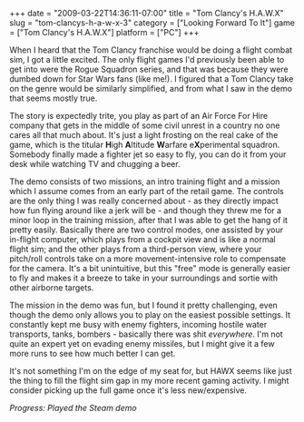 +++
date = "2009-03-22T14:36:11-07:00"
title = "Tom Clancy's H.A.W.X"
slug = "tom-clancys-h-a-w-x-3"
category = ["Looking Forward To It"]
game = ["Tom Clancy's H.A.W.X"]
platform = ["PC"]
+++

When I heard that the Tom Clancy franchise would be doing a flight combat sim, I got a little excited.  The only flight games I'd previously been able to get into were the Rogue Squadron series, and that was because they were dumbed down for Star Wars fans (like me!).  I figured that a Tom Clancy take on the genre would be similarly simplified, and from what I saw in the demo that seems mostly true.

The story is expectedly trite, you play as part of an Air Force For Hire company that gets in the middle of some civil unrest in a country no one cares all that much about.  It's just a light frosting on the real cake of the game, which is the titular <b>H</b>igh <b>A</b>ltitude <b>W</b>arfare e<b>X</b>perimental squadron.  Somebody finally made a fighter jet so easy to fly, you can do it from your desk while watching TV and chugging a beer.

The demo consists of two missions, an intro training flight and a mission which I assume comes from an early part of the retail game.  The controls are the only thing I was really concerned about - as they directly impact how fun flying around like a jerk will be - and though they threw me for a minor loop in the training mission, after that I was able to get the hang of it pretty easily.  Basically there are two control modes, one assisted by your in-flight computer, which plays from a cockpit view and is like a normal flight sim; and the other plays from a third-person view, where your pitch/roll controls take on a more movement-intensive role to compensate for the camera.  It's a bit unintuitive, but this "free" mode is generally easier to fly and makes it a breeze to take in your surroundings and sortie with other airborne targets.

The mission in the demo was fun, but I found it pretty challenging, even though the demo only allows you to play on the easiest possible settings.  It constantly kept me busy with enemy fighters, incoming hostile water transports, tanks, bombers - basically there was shit <i>everywhere</i>.  I'm not quite an expert yet on evading enemy missiles, but I might give it a few more runs to see how much better I can get.

It's not something I'm on the edge of my seat for, but HAWX seems like just the thing to fill the flight sim gap in my more recent gaming activity.  I might consider picking up the full game once it's less new/expensive.

<i>Progress: Played the Steam demo</i>